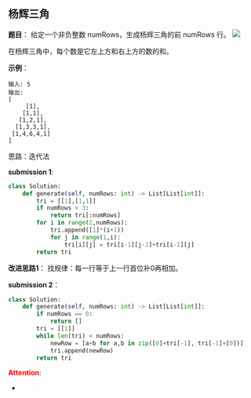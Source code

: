 ## 杨辉三角
**题目**：
给定一个非负整数 numRows，生成杨辉三角的前 numRows 行。
![](https://upload.wikimedia.org/wikipedia/commons/0/0d/PascalTriangleAnimated2.gif)

在杨辉三角中，每个数是它左上方和右上方的数的和。

**示例**：
```
输入: 5
输出:
[
     [1],
    [1,1],
   [1,2,1],
  [1,3,3,1],
 [1,4,6,4,1]
]
```

思路：迭代法

**submission 1**:
```python
class Solution:
    def generate(self, numRows: int) -> List[List[int]]:
        tri = [[1],[1,1]]
        if numRows < 3:
            return tri[:numRows]
        for i in range(2,numRows):
            tri.append([1]*(i+1))
            for j in range(1,i):
                tri[i][j] = tri[i-1][j-1]+tri[i-1][j]
        return tri
```


**改进思路1**：
找规律：每一行等于上一行首位补0再相加。

**submission 2**：
```python
class Solution:
    def generate(self, numRows: int) -> List[List[int]]:
        if numRows == 0:
            return []
        tri = [[1]]
        while len(tri) < numRows:
            newRow = [a+b for a,b in zip([0]+tri[-1], tri[-1]+[0])]
            tri.append(newRow)
        return tri
```

<font color="#FF0000">**Attention**</font>:

- 
